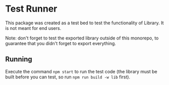 # Test Runner

This package was created as a test bed to test the functionality of Library. It is not meant for end users.

Note: don't forget to test the exported library outside of this monorepo, to guarantee that you didn't forget to export everything.

## Running

Execute the command `npm start` to run the test code (the library must be built before you can test, so run `npm run build -w lib` first).

